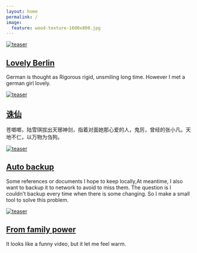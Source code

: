 ```yaml
---
layout: home
permalink: /
image:
  feature: wood-texture-1600x800.jpg
---
```


<div class="tiles">

<div class="tile">
  <a href= "/travel/Berlin"><img src="https://lhf552004.github.io/images/Berlin.jpg" alt="teaser" itemprop="image"/><h2 class="post-title">Lovely Berlin</h2></a>
  <p class="post-excerpt">German is thought as Rigorous rigid, unsmiling long time. However I met a german girl lovely.</p>
</div><!-- /.tile -->

<div class="tile">
   <a href= "/articles/Qingyunzhi"><img src="https://lhf552004.github.io/images/qingyunzhi.jpg" alt="teaser" itemprop="image"/><h2 class="post-title" >诛仙</h2></a>

  <p class="post-excerpt">苍啷啷，陆雪琪拔出天琊神剑，指着对面她那心爱的人，鬼厉，曾经的张小凡。天地不仁，以万物为刍狗。</p>
</div><!-- /.tile -->

<div class="tile">
  <a href= "/software/AutoBackup"><img src="https://lhf552004.github.io/images/backup.jpg" alt="teaser" itemprop="image"/><h2 class="post-title">Auto backup</h2></a>
  <p class="post-excerpt">Some references or documents I hope to keep locally,At meantime, I also want to backup it to network to avoid to miss them.
  The question is I couldn't backup every time when there is some changing. So I make a small tool to solve this problem.</p>
</div><!-- /.tile -->

<div class="tile">
  <a href= "/children/Familypower"><img src="https://lhf552004.github.io/images/family.jpg" alt="teaser" itemprop="image"/><h2 class="post-title">From family power</h2></a>
  <p class="post-excerpt">It looks like a funny video, but it let me feel warm.</p>
</div><!-- /.tile -->

</div><!-- /.tiles -->
